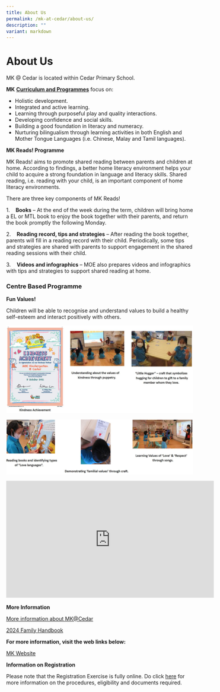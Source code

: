 ```yaml
---
title: About Us
permalink: /mk-at-cedar/about-us/
description: ""
variant: markdown
---
```

# **About Us**

MK @ Cedar is located&nbsp;within&nbsp;Cedar Primary School.

**MK**&nbsp;[**Curriculum and Programmes**](https://www.moe.gov.sg/preschool/moe-kindergarten/curriculum)&nbsp;focus on:

*   Holistic development.
*   Integrated and active learning.
*   Learning through purposeful play and quality interactions.
*   Developing confidence and social skills.
*   Building a good foundation in literacy and numeracy.
*   Nurturing bilingualism through learning activities in both English and Mother Tongue Languages&nbsp;(i.e. Chinese, Malay and Tamil languages).


**MK Reads! Programme**

MK Reads! aims to promote shared reading between parents and children at home. According to findings, a better home literacy environment helps your child to acquire a strong foundation in language and literacy skills. Shared reading, i.e. reading with your child, is an important component of home literacy environments.

There are three key components of MK Reads!

1.&nbsp;&nbsp;&nbsp;&nbsp;**Books**&nbsp;– At the end of the week during the term, children will bring home a EL or MTL book to enjoy the book together with their parents, and return the book promptly the following Monday.

2.&nbsp;&nbsp;&nbsp;&nbsp;**Reading record, tips and strategies**&nbsp;– After reading the book together, parents will fill in a reading record with their child. Periodically, some tips and strategies are shared with parents to support engagement in the shared reading sessions with their child.

3.&nbsp;&nbsp;&nbsp;&nbsp;**Videos and infographics**&nbsp;– MOE&nbsp;also&nbsp;prepares videos and infographics with tips and strategies to support&nbsp;shared reading at home.

### Centre Based Programme

**Fun Values!**

Children will be able to recognise and understand values to build a healthy self-esteem and interact positively with others.

![](/images/MK.jpg)

![](/images/MK(1).jpg)

<iframe allowfullscreen="" allow="accelerometer; autoplay; clipboard-write; encrypted-media; gyroscope; picture-in-picture; web-share" frameborder="0" title="YouTube video player" src="https://www.youtube.com/embed/6axfBJjsu3Y?si=BWnHBJgnkC6g97U-" height="315" width="560"></iframe>

**More Information**

[More information about MK@Cedar](/files/MKCedar/MK_CD_Information_for_Website__2023_.pdf)

[2024 Family Handbook](/files/MKCedar/moekindergarten_familyhandbook2023.pdf)


**For more information, visit the web links below:**



[MK Website](https://go.gov.sg/mkpmk)


**Information on Registration**

Please note that the Registration Exercise is fully online. Do click [here](https://www.moe.gov.sg/preschool/moe-kindergarten/register) for more information on the procedures, eligibility and documents required.